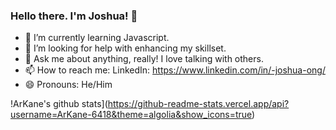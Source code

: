 ### Hello there. I'm Joshua! 👋

- 🌱 I’m currently learning Javascript.
- 🤔 I’m looking for help with enhancing my skillset.
- 💬 Ask me about anything, really! I love talking with others.
- 📫 How to reach me: LinkedIn: https://www.linkedin.com/in/-joshua-ong/
- 😄 Pronouns: He/Him

!ArKane's github stats](https://github-readme-stats.vercel.app/api?username=ArKane-6418&theme=algolia&show_icons=true)

